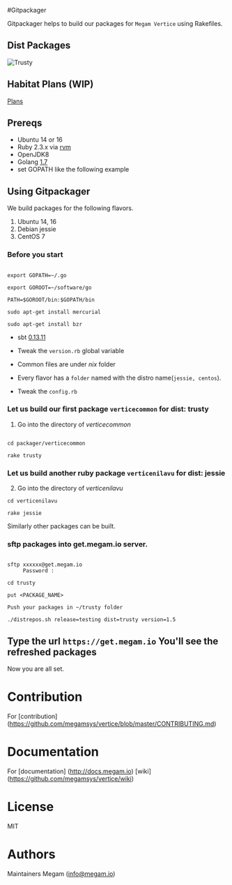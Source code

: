 #Gitpackager

Gitpackager helps to build our packages for `Megam Vertice` using Rakefiles.

## Dist Packages

![Trusty](https://github.com/megamsys/packager/blob/master/images/distpackages.png)

## Habitat Plans (WIP)

[Plans](https://github.com/megamsys/habitat_plans)


## Prereqs

- Ubuntu 14 or 16
- Ruby 2.3.x via [rvm](http://devcenter.megam.io/2015/03/03/megam_install_ruby/)
- OpenJDK8
- Golang [1.7](https://golang.org/dl/)
- set GOPATH like the following example


## Using Gitpackager

We build packages for the following flavors.

1. Ubuntu 14, 16
2. Debian jessie
3. CentOS 7

### Before you start

```

export GOPATH=~/.go

export GOROOT=~/software/go

PATH=$GOROOT/bin:$GOPATH/bin

sudo apt-get install mercurial

sudo apt-get install bzr

```

- sbt [0.13.11](http://devcenter.megam.io/2015/03/16/setting-up-scala-sbt-play-akka/)

- Tweak the `version.rb` global variable

- Common files are under *nix* folder

- Every flavor has a `folder` named with the distro name(`jessie, centos`).

- Tweak the `config.rb`

### Let us build our first package `verticecommon` for dist: trusty


1. Go into the directory of *verticecommon*

```

cd packager/verticecommon

rake trusty

```

### Let us build another ruby package `verticenilavu` for dist: jessie

2. Go into the directory of *verticenilavu*

```
cd verticenilavu

rake jessie

```

Similarly other packages can be built.


### sftp packages into get.megam.io server.

```

sftp xxxxxx@get.megam.io
     Password :

cd trusty

put <PACKAGE_NAME>

Push your packages in ~/trusty folder

./distrepos.sh release=testing dist=trusty version=1.5

```

## Type the url `https://get.megam.io`  You'll see the refreshed packages

Now you are all set.

# Contribution

For [contribution] (https://github.com/megamsys/vertice/blob/master/CONTRIBUTING.md)

# Documentation

For [documentation] (http://docs.megam.io)
    [wiki] (https://github.com/megamsys/vertice/wiki)

# License

MIT


# Authors

Maintainers Megam (<info@megam.io>)
